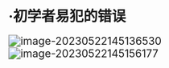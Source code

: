 # ·初学者易犯的错误

<img src="C:\Users\22050\AppData\Roaming\Typora\typora-user-images\image-20230522145136530.png" alt="image-20230522145136530" style="zoom:150%;" />

<img src="C:\Users\22050\AppData\Roaming\Typora\typora-user-images\image-20230522145156177.png" alt="image-20230522145156177" style="zoom:150%;" />

